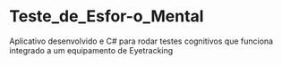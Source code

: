 # Teste_de_Esfor-o_Mental
Aplicativo desenvolvido e C# para rodar testes cognitivos que funciona integrado a um equipamento de Eyetracking
